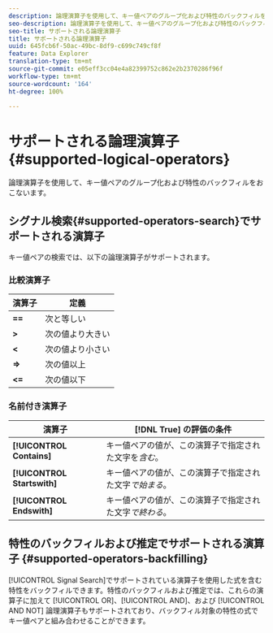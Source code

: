 ```yaml
---
description: 論理演算子を使用して、キー値ペアのグループ化および特性のバックフィルをおこないます。
seo-description: 論理演算子を使用して、キー値ペアのグループ化および特性のバックフィルをおこないます。
seo-title: サポートされる論理演算子
title: サポートされる論理演算子
uuid: 645fcb6f-50ac-49bc-8df9-c699c749cf8f
feature: Data Explorer
translation-type: tm+mt
source-git-commit: e05eff3cc04e4a82399752c862e2b2370286f96f
workflow-type: tm+mt
source-wordcount: '164'
ht-degree: 100%

---
```



# サポートされる論理演算子 {#supported-logical-operators}

論理演算子を使用して、キー値ペアのグループ化および特性のバックフィルをおこないます。

## シグナル検索{#supported-operators-search}でサポートされる演算子 

キー値ペアの検索では、以下の論理演算子がサポートされます。

### 比較演算子

| 演算子 | 定義 |
|---|---|
| **==** | 次と等しい |
| **>** | 次の値より大きい |
| **&lt;** | 次の値より小さい |
| **=>** | 次の値以上 |
| **&lt;=** | 次の値以下 |

### 名前付き演算子

| 演算子 | [!DNL True] の評価の条件 |
|---|---|
| **[!UICONTROL Contains]** | キー値ペアの値が、この演算子で指定された文字を&#x200B;*含む*。 |
| **[!UICONTROL Startswith]** | キー値ペアの値が、この演算子で指定された文字&#x200B;*で始まる*。 |
| **[!UICONTROL Endswith]** | キー値ペアの値が、この演算子で指定された文字&#x200B;*で終わる*。 |

## 特性のバックフィルおよび推定でサポートされる演算子 {#supported-operators-backfilling}

[!UICONTROL Signal Search]でサポートされている演算子を使用した式を含む特性をバックフィルできます。特性のバックフィルおよび推定では、これらの演算子に加えて [!UICONTROL OR]、[!UICONTROL AND]、および [!UICONTROL AND NOT] 論理演算子もサポートされており、バックフィル対象の特性の式でキー値ペアと組み合わせることができます。